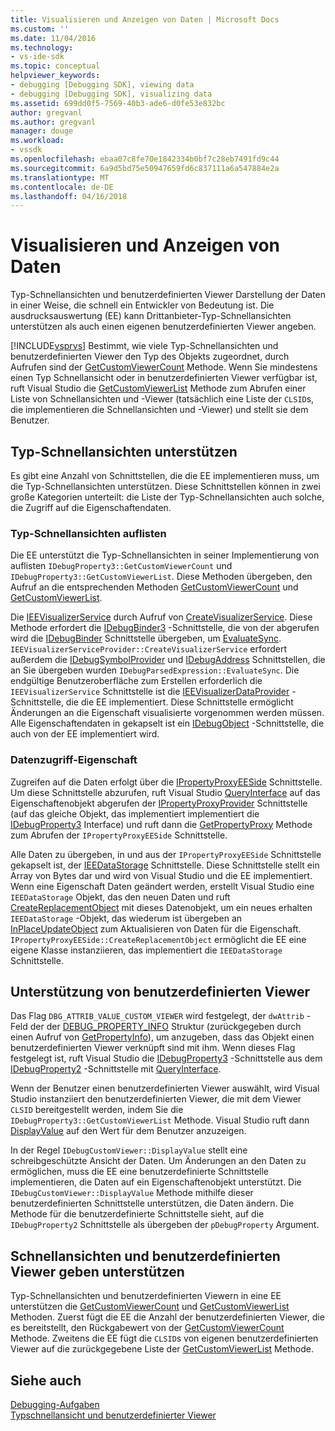 ```yaml
---
title: Visualisieren und Anzeigen von Daten | Microsoft Docs
ms.custom: ''
ms.date: 11/04/2016
ms.technology:
- vs-ide-sdk
ms.topic: conceptual
helpviewer_keywords:
- debugging [Debugging SDK], viewing data
- debugging [Debugging SDK], visualizing data
ms.assetid: 699dd0f5-7569-40b3-ade6-d0fe53e832bc
author: gregvanl
ms.author: gregvanl
manager: douge
ms.workload:
- vssdk
ms.openlocfilehash: ebaa07c8fe70e1842334b0bf7c28eb7491fd9c44
ms.sourcegitcommit: 6a9d5bd75e50947659fd6c837111a6a547884e2a
ms.translationtype: MT
ms.contentlocale: de-DE
ms.lasthandoff: 04/16/2018
---
```

# <a name="visualizing-and-viewing-data"></a>Visualisieren und Anzeigen von Daten
Typ-Schnellansichten und benutzerdefinierten Viewer Darstellung der Daten in einer Weise, die schnell ein Entwickler von Bedeutung ist. Die ausdrucksauswertung (EE) kann Drittanbieter-Typ-Schnellansichten unterstützen als auch einen eigenen benutzerdefinierten Viewer angeben.  
  
 [!INCLUDE[vsprvs](../../code-quality/includes/vsprvs_md.md)] Bestimmt, wie viele Typ-Schnellansichten und benutzerdefinierten Viewer den Typ des Objekts zugeordnet, durch Aufrufen sind der [GetCustomViewerCount](../../extensibility/debugger/reference/idebugproperty3-getcustomviewercount.md) Methode. Wenn Sie mindestens einen Typ Schnellansicht oder in benutzerdefinierten Viewer verfügbar ist, ruft Visual Studio die [GetCustomViewerList](../../extensibility/debugger/reference/idebugproperty3-getcustomviewerlist.md) Methode zum Abrufen einer Liste von Schnellansichten und -Viewer (tatsächlich eine Liste der `CLSID`s, die implementieren die Schnellansichten und -Viewer) und stellt sie dem Benutzer.  
  
## <a name="supporting-type-visualizers"></a>Typ-Schnellansichten unterstützen  
 Es gibt eine Anzahl von Schnittstellen, die die EE implementieren muss, um die Typ-Schnellansichten unterstützen. Diese Schnittstellen können in zwei große Kategorien unterteilt: die Liste der Typ-Schnellansichten auch solche, die Zugriff auf die Eigenschaftendaten.  
  
### <a name="listing-type-visualizers"></a>Typ-Schnellansichten auflisten  
 Die EE unterstützt die Typ-Schnellansichten in seiner Implementierung von auflisten `IDebugProperty3::GetCustomViewerCount` und `IDebugProperty3::GetCustomViewerList`. Diese Methoden übergeben, den Aufruf an die entsprechenden Methoden [GetCustomViewerCount](../../extensibility/debugger/reference/ieevisualizerservice-getcustomviewercount.md) und [GetCustomViewerList](../../extensibility/debugger/reference/ieevisualizerservice-getcustomviewerlist.md).  
  
 Die [IEEVisualizerService](../../extensibility/debugger/reference/ieevisualizerservice.md) durch Aufruf von [CreateVisualizerService](../../extensibility/debugger/reference/ieevisualizerserviceprovider-createvisualizerservice.md). Diese Methode erfordert die [IDebugBinder3](../../extensibility/debugger/reference/idebugbinder3.md) -Schnittstelle, die von der abgerufen wird die [IDebugBinder](../../extensibility/debugger/reference/idebugbinder.md) Schnittstelle übergeben, um [EvaluateSync](../../extensibility/debugger/reference/idebugparsedexpression-evaluatesync.md). `IEEVisualizerServiceProvider::CreateVisualizerService` erfordert außerdem die [IDebugSymbolProvider](../../extensibility/debugger/reference/idebugsymbolprovider.md) und [IDebugAddress](../../extensibility/debugger/reference/idebugaddress.md) Schnittstellen, die an Sie übergeben wurden `IDebugParsedExpression::EvaluateSync`. Die endgültige Benutzeroberfläche zum Erstellen erforderlich die `IEEVisualizerService` Schnittstelle ist die [IEEVisualizerDataProvider](../../extensibility/debugger/reference/ieevisualizerdataprovider.md) -Schnittstelle, die die EE implementiert. Diese Schnittstelle ermöglicht Änderungen an die Eigenschaft visualisierte vorgenommen werden müssen. Alle Eigenschaftendaten in gekapselt ist ein [IDebugObject](../../extensibility/debugger/reference/idebugobject.md) -Schnittstelle, die auch von der EE implementiert wird.  
  
### <a name="accessing-property-data"></a>Datenzugriff-Eigenschaft  
 Zugreifen auf die Daten erfolgt über die [IPropertyProxyEESide](../../extensibility/debugger/reference/ipropertyproxyeeside.md) Schnittstelle. Um diese Schnittstelle abzurufen, ruft Visual Studio [QueryInterface](/cpp/atl/queryinterface) auf das Eigenschaftenobjekt abgerufen der [IPropertyProxyProvider](../../extensibility/debugger/reference/ipropertyproxyprovider.md) Schnittstelle (auf das gleiche Objekt, das implementiert implementiert die [ IDebugProperty3](../../extensibility/debugger/reference/idebugproperty3.md) Interface) und ruft dann die [GetPropertyProxy](../../extensibility/debugger/reference/ipropertyproxyprovider-getpropertyproxy.md) Methode zum Abrufen der `IPropertyProxyEESide` Schnittstelle.  
  
 Alle Daten zu übergeben, in und aus der `IPropertyProxyEESide` Schnittstelle gekapselt ist, der [IEEDataStorage](../../extensibility/debugger/reference/ieedatastorage.md) Schnittstelle. Diese Schnittstelle stellt ein Array von Bytes dar und wird von Visual Studio und die EE implementiert. Wenn eine Eigenschaft Daten geändert werden, erstellt Visual Studio eine `IEEDataStorage` Objekt, das den neuen Daten und ruft [CreateReplacementObject](../../extensibility/debugger/reference/ipropertyproxyeeside-createreplacementobject.md) mit dieses Datenobjekt, um ein neues erhalten `IEEDataStorage` -Objekt, das wiederum ist übergeben an [InPlaceUpdateObject](../../extensibility/debugger/reference/ipropertyproxyeeside-inplaceupdateobject.md) zum Aktualisieren von Daten für die Eigenschaft. `IPropertyProxyEESide::CreateReplacementObject` ermöglicht die EE eine eigene Klasse instanziieren, das implementiert die `IEEDataStorage` Schnittstelle.  
  
## <a name="supporting-custom-viewers"></a>Unterstützung von benutzerdefinierten Viewer  
 Das Flag `DBG_ATTRIB_VALUE_CUSTOM_VIEWER` wird festgelegt, der `dwAttrib` -Feld der der [DEBUG_PROPERTY_INFO](../../extensibility/debugger/reference/debug-property-info.md) Struktur (zurückgegeben durch einen Aufruf von [GetPropertyInfo](../../extensibility/debugger/reference/idebugproperty2-getpropertyinfo.md)), um anzugeben, dass das Objekt einen benutzerdefinierten Viewer verknüpft sind mit ihm. Wenn dieses Flag festgelegt ist, ruft Visual Studio die [IDebugProperty3](../../extensibility/debugger/reference/idebugproperty3.md) -Schnittstelle aus dem [IDebugProperty2](../../extensibility/debugger/reference/idebugproperty2.md) -Schnittstelle mit [QueryInterface](/cpp/atl/queryinterface).  
  
 Wenn der Benutzer einen benutzerdefinierten Viewer auswählt, wird Visual Studio instanziiert den benutzerdefinierten Viewer, die mit dem Viewer `CLSID` bereitgestellt werden, indem Sie die `IDebugProperty3::GetCustomViewerList` Methode. Visual Studio ruft dann [DisplayValue](../../extensibility/debugger/reference/idebugcustomviewer-displayvalue.md) auf den Wert für dem Benutzer anzuzeigen.  
  
 In der Regel `IDebugCustomViewer::DisplayValue` stellt eine schreibgeschützte Ansicht der Daten. Um Änderungen an den Daten zu ermöglichen, muss die EE eine benutzerdefinierte Schnittstelle implementieren, die Daten auf ein Eigenschaftenobjekt unterstützt. Die `IDebugCustomViewer::DisplayValue` Methode mithilfe dieser benutzerdefinierten Schnittstelle unterstützen, die Daten ändern. Die Methode für die benutzerdefinierte Schnittstelle sieht, auf die `IDebugProperty2` Schnittstelle als übergeben der `pDebugProperty` Argument.  
  
## <a name="supporting-both-type-visualizers-and-custom-viewers"></a>Schnellansichten und benutzerdefinierten Viewer geben unterstützen  
 Typ-Schnellansichten und benutzerdefinierten Viewern in eine EE unterstützen die [GetCustomViewerCount](../../extensibility/debugger/reference/idebugproperty3-getcustomviewercount.md) und [GetCustomViewerList](../../extensibility/debugger/reference/idebugproperty3-getcustomviewerlist.md) Methoden. Zuerst fügt die EE die Anzahl der benutzerdefinierten Viewer, die es bereitstellt, den Rückgabewert von der [GetCustomViewerCount](../../extensibility/debugger/reference/ieevisualizerservice-getcustomviewercount.md) Methode. Zweitens die EE fügt die `CLSID`s von eigenen benutzerdefinierten Viewer auf die zurückgegebene Liste der [GetCustomViewerList](../../extensibility/debugger/reference/ieevisualizerservice-getcustomviewerlist.md) Methode.  
  
## <a name="see-also"></a>Siehe auch  
 [Debugging-Aufgaben](../../extensibility/debugger/debugging-tasks.md)   
 [Typschnellansicht und benutzerdefinierter Viewer](../../extensibility/debugger/type-visualizer-and-custom-viewer.md)